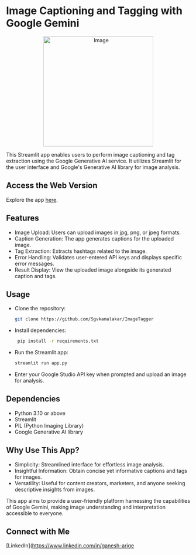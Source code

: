 # Image Captioning and Tagging with Google Gemini
<p align="center">
  <img src='https://github.com//ganesh-arige/ImageTagger/assets/103712713/f4024d1a-0573-4859-9f16-81c710742bd8' alt="Image" width="300" height="300">
</p>



This Streamlit app enables users to perform image captioning and tag extraction using the Google Generative AI service. It utilizes Streamlit for the user interface and Google's Generative AI library for image analysis.

## Access the Web Version
Explore the app [here](https://image-caption-tagger.streamlit.app/).

## Features
- Image Upload: Users can upload images in jpg, png, or jpeg formats.
- Caption Generation: The app generates captions for the uploaded image.
- Tag Extraction: Extracts hashtags related to the image.
- Error Handling: Validates user-entered API keys and displays specific error messages.
- Result Display: View the uploaded image alongside its generated caption and tags.

## Usage
- Clone the repository:
  ```bash
  git clone https://github.com/Sgvkamalakar/ImageTagger
- Install dependencies:
  ```bash
   pip install -r requirements.txt
- Run the Streamlit app:
  ```bash
  streamlit run app.py
- Enter your Google Studio API key when prompted and upload an image for analysis.

## Dependencies
- Python 3.10 or above
- Streamlit
- PIL (Python Imaging Library)
- Google Generative AI library
  
## Why Use This App?
- Simplicity: Streamlined interface for effortless image analysis.
- Insightful Information: Obtain concise yet informative captions and tags for images.
- Versatility: Useful for content creators, marketers, and anyone seeking descriptive insights from images.

This app aims to provide a user-friendly platform harnessing the capabilities of Google Gemini, making image understanding and interpretation accessible to everyone.



## Connect with Me
[LinkedIn](https://www.linkedin.com/in/ganesh-arige




